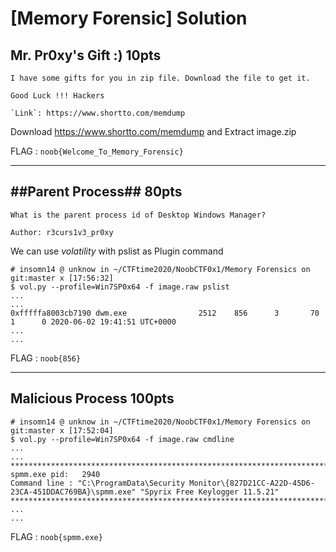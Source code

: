 # [Memory Forensic] Solution

## Mr. Pr0xy's Gift :) 10pts

```
I have some gifts for you in zip file. Download the file to get it. 

Good Luck !!! Hackers

`Link`: https://www.shortto.com/memdump
```

Download https://www.shortto.com/memdump and Extract image.zip

FLAG : `noob{Welcome_To_Memory_Forensic}`

***

## ##Parent Process## 80pts

```
What is the parent process id of Desktop Windows Manager?

Author: r3curs1v3_pr0xy
```

We can use <i>volatility</i> with pslist as Plugin command

```
# insomn14 @ unknow in ~/CTFtime2020/NoobCTF0x1/Memory Forensics on git:master x [17:56:32] 
$ vol.py --profile=Win7SP0x64 -f image.raw pslist
...
...
0xfffffa8003cb7190 dwm.exe                2512    856      3       70      1      0 2020-06-02 19:41:51 UTC+0000
...
...
```

FLAG : `noob{856}`

***

## Malicious Process 100pts



```
# insomn14 @ unknow in ~/CTFtime2020/NoobCTF0x1/Memory Forensics on git:master x [17:52:04] 
$ vol.py --profile=Win7SP0x64 -f image.raw cmdline
...
...
************************************************************************
spmm.exe pid:   2940
Command line : "C:\ProgramData\Security Monitor\{827D21CC-A22D-45D6-23CA-451DDAC769BA}\spmm.exe" "Spyrix Free Keylogger 11.5.21"
************************************************************************
...
...
```

FLAG : `noob{spmm.exe}`

